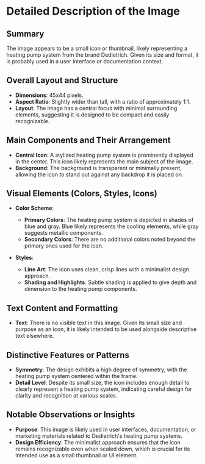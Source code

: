 # Detailed Description of the Image

## Summary
The image appears to be a small icon or thumbnail, likely representing a heating pump system from the brand Dedietrich. Given its size and format, it is probably used in a user interface or documentation context.

## Overall Layout and Structure
- **Dimensions**: 45x44 pixels.
- **Aspect Ratio**: Slightly wider than tall, with a ratio of approximately 1:1.
- **Layout**: The image has a central focus with minimal surrounding elements, suggesting it is designed to be compact and easily recognizable.

## Main Components and Their Arrangement
- **Central Icon**: A stylized heating pump system is prominently displayed in the center. This icon likely represents the main subject of the image.
- **Background**: The background is transparent or minimally present, allowing the icon to stand out against any backdrop it is placed on.

## Visual Elements (Colors, Styles, Icons)
- **Color Scheme**:
  - **Primary Colors**: The heating pump system is depicted in shades of blue and gray. Blue likely represents the cooling elements, while gray suggests metallic components.
  - **Secondary Colors**: There are no additional colors noted beyond the primary ones used for the icon.

- **Styles**:
  - **Line Art**: The icon uses clean, crisp lines with a minimalist design approach.
  - **Shading and Highlights**: Subtle shading is applied to give depth and dimension to the heating pump components.

## Text Content and Formatting
- **Text**: There is no visible text in this image. Given its small size and purpose as an icon, it is likely intended to be used alongside descriptive text elsewhere.

## Distinctive Features or Patterns
- **Symmetry**: The design exhibits a high degree of symmetry, with the heating pump system centered within the frame.
- **Detail Level**: Despite its small size, the icon includes enough detail to clearly represent a heating pump system, indicating careful design for clarity and recognition at various scales.

## Notable Observations or Insights
- **Purpose**: This image is likely used in user interfaces, documentation, or marketing materials related to Dedietrich's heating pump systems.
- **Design Efficiency**: The minimalist approach ensures that the icon remains recognizable even when scaled down, which is crucial for its intended use as a small thumbnail or UI element.